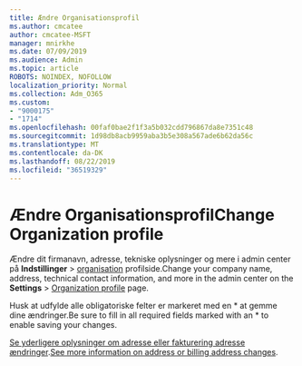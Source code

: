 ```yaml
---
title: Ændre Organisationsprofil
ms.author: cmcatee
author: cmcatee-MSFT
manager: mnirkhe
ms.date: 07/09/2019
ms.audience: Admin
ms.topic: article
ROBOTS: NOINDEX, NOFOLLOW
localization_priority: Normal
ms.collection: Adm_O365
ms.custom:
- "9000175"
- "1714"
ms.openlocfilehash: 00faf0bae2f1f3a5b032cdd796867da8e7351c48
ms.sourcegitcommit: 1d98db8acb9959aba3b5e308a567ade6b62da56c
ms.translationtype: MT
ms.contentlocale: da-DK
ms.lasthandoff: 08/22/2019
ms.locfileid: "36519329"
---
```

# <a name="change-organization-profile"></a><span data-ttu-id="9c936-102">Ændre Organisationsprofil</span><span class="sxs-lookup"><span data-stu-id="9c936-102">Change Organization profile</span></span>

<span data-ttu-id="9c936-103">Ændre dit firmanavn, adresse, tekniske oplysninger og mere i admin center på **Indstillinger** > [organisation](https://go.microsoft.com/fwlink/p/?linkid=2067339) profilside.</span><span class="sxs-lookup"><span data-stu-id="9c936-103">Change your company name, address, technical contact information, and more in the admin center on the **Settings** > [Organization profile](https://go.microsoft.com/fwlink/p/?linkid=2067339) page.</span></span>

<span data-ttu-id="9c936-104">Husk at udfylde alle obligatoriske felter er markeret med en \* at gemme dine ændringer.</span><span class="sxs-lookup"><span data-stu-id="9c936-104">Be sure to fill in all required fields marked with an \* to enable saving your changes.</span></span>

<span data-ttu-id="9c936-105">[Se yderligere oplysninger om adresse eller fakturering adresse ændringer](https://docs.microsoft.com/office365/admin/manage/change-address-contact-and-more).</span><span class="sxs-lookup"><span data-stu-id="9c936-105">[See more information on address or billing address changes](https://docs.microsoft.com/office365/admin/manage/change-address-contact-and-more).</span></span>
